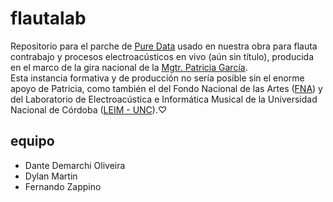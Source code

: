 # flautalab

Repositorio para el parche de [Pure Data](https://github.com/pure-data/pure-data) usado en nuestra obra para flauta contrabajo y procesos electroacústicos en vivo (aún sin título), producida en el marco de la gira nacional de la [Mgtr. Patricia García](http://patriciagarcia.com.ar/).  
Esta instancia formativa y de producción no sería posible sin el enorme apoyo de Patricia, como también el del Fondo Nacional de las Artes ([FNA](https://fnartes.gob.ar/)) y del Laboratorio de Electroacústica e Informática Musical de la Universidad Nacional de Córdoba ([LEIM - UNC](https://artes.unc.edu.ar/centros/centros-de-transferencia/laboratorio-de-electroacustica-e-informatica-musical-l-e-i-m/)).♡

## equipo

- Dante Demarchi Oliveira  
- Dylan Martin  
- Fernando Zappino
